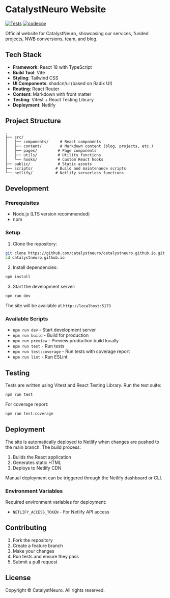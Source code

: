 # CatalystNeuro Website

[![Tests](https://github.com/catalystneuro/catalystneuro.github.io/actions/workflows/test.yml/badge.svg)](https://github.com/catalystneuro/catalystneuro.github.io/actions/workflows/test.yml)
[![codecov](https://codecov.io/gh/catalystneuro/catalystneuro.github.io/branch/main/graph/badge.svg)](https://codecov.io/gh/catalystneuro/catalystneuro.github.io)

Official website for CatalystNeuro, showcasing our services, funded projects, NWB conversions, team, and blog.

## Tech Stack

- **Framework**: React 18 with TypeScript
- **Build Tool**: Vite
- **Styling**: Tailwind CSS
- **UI Components**: shadcn/ui (based on Radix UI)
- **Routing**: React Router
- **Content**: Markdown with front matter
- **Testing**: Vitest + React Testing Library
- **Deployment**: Netlify

## Project Structure

```
.
├── src/
│   ├── components/     # React components
│   ├── content/        # Markdown content (blog, projects, etc.)
│   ├── pages/         # Page components
│   ├── utils/         # Utility functions
│   └── hooks/         # Custom React hooks
├── public/            # Static assets
├── scripts/          # Build and maintenance scripts
└── netlify/          # Netlify serverless functions
```

## Development

### Prerequisites

- Node.js (LTS version recommended)
- npm

### Setup

1. Clone the repository:
```bash
git clone https://github.com/catalystneuro/catalystneuro.github.io.git
cd catalystneuro.github.io
```

2. Install dependencies:
```bash
npm install
```

3. Start the development server:
```bash
npm run dev
```

The site will be available at `http://localhost:5173`

### Available Scripts

- `npm run dev` - Start development server
- `npm run build` - Build for production
- `npm run preview` - Preview production build locally
- `npm run test` - Run tests
- `npm run test:coverage` - Run tests with coverage report
- `npm run lint` - Run ESLint

## Testing

Tests are written using Vitest and React Testing Library. Run the test suite:

```bash
npm run test
```

For coverage report:

```bash
npm run test:coverage
```

## Deployment

The site is automatically deployed to Netlify when changes are pushed to the main branch. The build process:

1. Builds the React application
2. Generates static HTML
3. Deploys to Netlify CDN

Manual deployment can be triggered through the Netlify dashboard or CLI.

### Environment Variables

Required environment variables for deployment:
- `NETLIFY_ACCESS_TOKEN` - For Netlify API access

## Contributing

1. Fork the repository
2. Create a feature branch
3. Make your changes
4. Run tests and ensure they pass
5. Submit a pull request

## License

Copyright © CatalystNeuro. All rights reserved.
